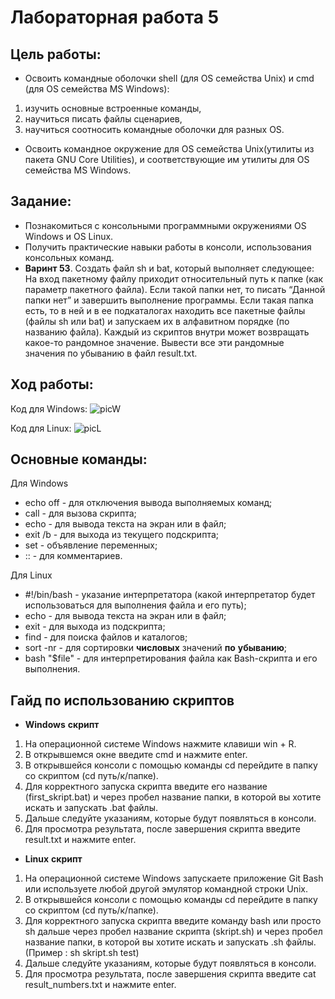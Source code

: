 # Лабораторная работа 5
## Цель работы:
* Освоить командные оболочки shell (для OS семейства Unix) и cmd (для OS семейства MS Windows):
1) изучить основные встроенные команды,
2) научиться писать файлы сценариев,
3) научиться соотносить командные оболочки для разных OS.
* Освоить командное окружение для OS семейства Unix(утилиты из пакета GNU Core Utilities), и соответствующие им утилиты для OS семейства MS Windows.
 ## Задание:
* Познакомиться с консольными программными окружениями OS Windows и OS Linux.
* Получить практические навыки работы в консоли, использования консольных команд.
* **Варинт 53**. Создать файл sh и bat, который выполняет следующее: 
На вход пакетному файлу приходит относительный путь к папке (как параметр пакетного файла). 
Если такой папки нет, то писать “Данной папки нет” и завершить выполнение программы. 
Если такая папка есть, то в ней и в ее подкаталогах находить все пакетные файлы (файлы sh или bat) и
 запускаем их в алфавитном порядке (по названию файла). Каждый из скриптов внутри может возвращать какое-то рандомное значение.
 Вывести все эти рандомные значения по убыванию в файл result.txt.
## Ход работы:
Код для Windows:
![picW](./pictures/picture_w.PNG)

Код для Linux:
![picL](./pictures/picture_l.PNG) 
## Основные команды:
Для Windows
* echo off - для отключения вывода выполняемых команд;
* call - для вызова скрипта;
* echo - для вывода текста на экран или в файл;
* exit /b - для выхода из текущего подскрипта;
* set - объявление переменных;
* :: - для комментариев.

Для Linux
* #!/bin/bash - указание интерпретатора (какой интерпретатор будет использоваться для выполнения файла и его путь);
* echo - для вывода текста на экран или в файл;
* exit - для выхода из подскрипта;
* find - для поиска файлов и каталогов;
* sort -nr - для сортировки **числовых** значений **по** **убыванию**;
* bash "$file" - для интерпретирования файла как Bash-скрипта и его выполнения.
## Гайд по использованию скриптов
* **Windows** **скрипт**
1) На операционной системе Windows нажмите клавиши win + R. 
2) В открывшемся окне введите cmd и нажмите enter.
3) В открывшейся консоли с помощью команды cd перейдите в папку со скриптом (cd путь/к/папке).
4) Для корректного запуска скрипта введите его название (first_skript.bat) и через пробел название папки, в которой вы хотите искать и запускать .bat файлы.
5) Дальше следуйте указаниям, которые будут появляться в консоли.
6) Для просмотра результата, после завершения скрипта введите result.txt и нажмите enter.
* **Linux** **скрипт**
1) На операционной системе Windows запускаете приложение Git Bash или используете любой другой эмулятор командной строки Unix.
2) В открывшейся консоли с помощью команды cd перейдите в папку со скриптом (cd путь/к/папке).
3) Для корректного запуска скрипта введите команду bash или просто sh дальше через пробел название скрипта (skript.sh) и через пробел название папки, в которой вы хотите искать и запускать .sh файлы. (Пример : sh skript.sh test) 
4) Дальше следуйте указаниям, которые будут появляться в консоли.
5) Для просмотра результата, после завершения скрипта введите cat result_numbers.txt и нажмите enter.
